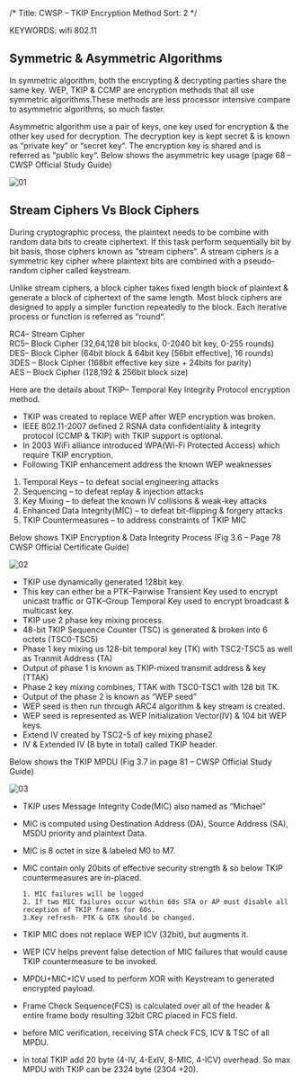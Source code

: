 /*
 Title: CWSP – TKIP Encryption Method
 Sort: 2
 */

KEYWORDS: wifi 802.11

## Symmetric & Asymmetric Algorithms

In symmetric algorithm, both the encrypting & decrypting parties share the same key. WEP, TKIP & CCMP are encryption methods that all use symmetric algorithms.These methods are less processor intensive compare to asymmetric algorithms, so much faster.

Asymmetric algorithm use a pair of keys, one key used for encryption & the other key used for decryption. The decryption key is kept secret & is known as “private key” or “secret key“. The encryption key is shared and is referred as “public key“. Below shows the asymmetric key usage (page 68 – CWSP Official Study Guide)

![01](%image_url%/2016/2016041101.png)

## Stream Ciphers Vs Block Ciphers

During cryptographic process, the plaintext needs to be combine with random data bits to create ciphertext. If this task perform sequentially bit by bit basis, those ciphers known as “stream ciphers“. A stream ciphers is a symmetric key cipher where plaintext bits are combined  with a pseudo-random cipher called keystream.

Unlike stream ciphers, a block cipher takes fixed length block of plaintext & generate a block of ciphertext of the same length. Most block ciphers are designed to apply a simpler function repeatedly to the block. Each iterative process or function is referred as “round“.

RC4– Stream Cipher   
RC5– Block Cipher (32,64,128 bit blocks, 0-2040 bit key, 0-255 rounds)   
DES– Block Cipher (64bit block & 64bit key [56bit effective], 16 rounds)    
3DES – Block Cipher (168bit effective key size + 24bits for parity)   
AES – Block Cipher (128,192 & 256bit block size)

Here are the details about TKIP– Temporal Key Integrity Protocol encryption method.

* TKIP was created to replace WEP after WEP encryption was broken.   
* IEEE 802.11-2007 defined 2 RSNA data confidentiality & integrity protocol (CCMP & TKIP) with TKIP support is optional.   
* In 2003 WiFi alliance introduced WPA(Wi-Fi Protected Access) which require TKIP encryption.   
* Following TKIP enhancement address the known WEP weaknesses   
1. Temporal Keys – to defeat social engineering attacks   
2. Sequencing – to defeat replay & injection attacks   
3. Key Mixing – to defeat the known IV collisions & weak-key attacks   
4. Enhanced Data Integrity(MIC) – to defeat bit-flipping & forgery attacks    
5. TKIP Countermeasures – to address constraints of TKIP MIC

Below shows TKIP Encryption & Data Integrity Process (Fig 3.6 – Page 78 CWSP Official Certificate Guide)

![02](%image_url%/2016/2016041102.png)

* TKIP use dynamically generated 128bit key.   
* This key can either be a PTK–Pairwise Transient Key used to encrypt unicast traffic or GTK–Group Temporal Key used to encrypt broadcast & multicast key.   
* TKIP use 2 phase key mixing process.   
* 48-bit TKIP Sequence Counter (TSC) is generated & broken into 6 octets (TSC0-TSC5)   
* Phase 1 key mixing us 128-bit temporal key (TK) with TSC2-TSC5 as well as Tranmit Address (TA)   
* Output of phase 1 is known as TKIP-mixed transmit address & key (TTAK)   
* Phase 2 key mixing combines, TTAK with TSC0-TSC1 with 128 bit TK.   
* Output of the phase 2 is known as “WEP seed”   
* WEP seed is then run through ARC4 algorithm & key stream is created.   
* WEP seed is represented as WEP Initialization Vector(IV) & 104 bit WEP keys.   
* Extend IV created by TSC2-5 of key mixing phase2   
* IV & Extended IV (8 byte in total) called TKIP header.

Below shows the TKIP MPDU (Fig 3.7 in page 81 – CWSP Official Study Guide)

![03](%image_url%/2016/2016041103.png)

* TKIP uses Message Integrity Code(MIC) also named as “Michael”   
* MIC is computed using Destination Address (DA), Source Address (SA), MSDU priority and plaintext Data.   
* MIC is 8 octet in size & labeled M0 to M7.   
* MIC contain only 20bits of effective security strength & so below TKIP countermeasures are in-placed.

      1. MIC failures will be logged    
      2. If two MIC failures occur within 60s STA or AP must disable all reception of TKIP frames for 60s.   
      3.Key refresh- PTK & GTK should be changed.    

* TKIP MIC does not replace WEP ICV (32bit), but augments it.    
* WEP ICV helps prevent false detection of MIC failures that would cause TKIP countermeasure to be invoked.   
* MPDU+MIC+ICV  used to perform XOR with Keystream to generated encrypted payload.    
* Frame Check Sequence(FCS) is calculated over all of the header & entire frame body resulting 32bit CRC placed in FCS field.    
* before MIC verification, receiving STA check FCS, ICV & TSC of all MPDU.
* In total TKIP add 20 byte (4-IV, 4-ExIV, 8-MIC, 4-ICV) overhead. So max MPDU with TKIP can be 2324 byte (2304 +20).

